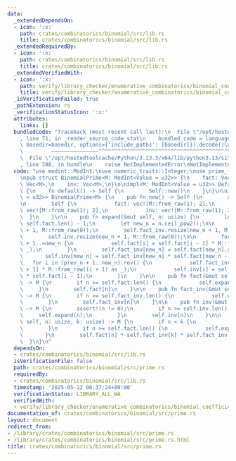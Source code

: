 ```yaml
---
data:
  _extendedDependsOn:
  - icon: ':x:'
    path: crates/combinatorics/binomial/src/lib.rs
    title: crates/combinatorics/binomial/src/lib.rs
  _extendedRequiredBy:
  - icon: ':x:'
    path: crates/combinatorics/binomial/src/lib.rs
    title: crates/combinatorics/binomial/src/lib.rs
  _extendedVerifiedWith:
  - icon: ':x:'
    path: verify/library_checker/enumerative_combinatorics/binomial_coefficient_prime_mod/src/main.rs
    title: verify/library_checker/enumerative_combinatorics/binomial_coefficient_prime_mod/src/main.rs
  _isVerificationFailed: true
  _pathExtension: rs
  _verificationStatusIcon: ':x:'
  attributes:
    links: []
  bundledCode: "Traceback (most recent call last):\n  File \"/opt/hostedtoolcache/Python/3.13.3/x64/lib/python3.13/site-packages/onlinejudge_verify/documentation/build.py\"\
    , line 71, in _render_source_code_stat\n    bundled_code = language.bundle(stat.path,\
    \ basedir=basedir, options={'include_paths': [basedir]}).decode()\n          \
    \         ~~~~~~~~~~~~~~~^^^^^^^^^^^^^^^^^^^^^^^^^^^^^^^^^^^^^^^^^^^^^^^^^^^^^^^^^^^^^^^^^^\n\
    \  File \"/opt/hostedtoolcache/Python/3.13.3/x64/lib/python3.13/site-packages/onlinejudge_verify/languages/rust.py\"\
    , line 288, in bundle\n    raise NotImplementedError\nNotImplementedError\n"
  code: "use modint::ModInt;\nuse numeric_traits::Integer;\nuse prime_factorization::is_prime;\n\
    \npub struct BinomialPrime<M: ModInt<Value = u32>> {\n    fact: Vec<M>,\n    fact_inv:\
    \ Vec<M>,\n    inv: Vec<M>,\n}\n\nimpl<M: ModInt<Value = u32>> Default for BinomialPrime<M>\
    \ {\n    fn default() -> Self {\n        Self::new()\n    }\n}\n\nimpl<M: ModInt<Value\
    \ = u32>> BinomialPrime<M> {\n    pub fn new() -> Self {\n        assert!(is_prime(M::modulus()));\n\
    \n        Self {\n            fact: vec![M::from_raw(1); 2],\n            fact_inv:\
    \ vec![M::from_raw(1); 2],\n            inv: vec![M::from_raw(1); 2],\n      \
    \  }\n    }\n\n    pub fn expand(&mut self, n: usize) {\n        let prev_n =\
    \ self.fact.len() - 1;\n        let new_n = n.ceil_pow2();\n\n        self.fact.resize(new_n\
    \ + 1, M::from_raw(0));\n        self.fact_inv.resize(new_n + 1, M::from_raw(0));\n\
    \        self.inv.resize(new_n + 1, M::from_raw(0));\n\n        for i in prev_n\
    \ + 1..=new_n {\n            self.fact[i] = self.fact[i - 1] * M::from_raw(i as\
    \ _);\n        }\n        self.fact_inv[new_n] = self.fact[new_n].recip();\n \
    \       self.inv[new_n] = self.fact_inv[new_n] * self.fact[new_n - 1];\n     \
    \   for i in (prev_n + 1..new_n).rev() {\n            self.fact_inv[i] = self.fact_inv[i\
    \ + 1] * M::from_raw((i + 1) as _);\n            self.inv[i] = self.fact_inv[i]\
    \ * self.fact[i - 1];\n        }\n    }\n\n    pub fn fact(&mut self, n: usize)\
    \ -> M {\n        if n >= self.fact.len() {\n            self.expand(n);\n   \
    \     }\n        self.fact[n]\n    }\n\n    pub fn fact_inv(&mut self, n: usize)\
    \ -> M {\n        if n >= self.fact_inv.len() {\n            self.expand(n);\n\
    \        }\n        self.fact_inv[n]\n    }\n\n    pub fn inv(&mut self, n: usize)\
    \ -> M {\n        assert!(n != 0);\n        if n >= self.inv.len() {\n       \
    \     self.expand(n);\n        }\n        self.inv[n]\n    }\n\n    pub fn nck(&mut\
    \ self, n: usize, k: usize) -> M {\n        if n < k {\n            return M::from_raw(0);\n\
    \        }\n        if n >= self.fact.len() {\n            self.expand(n);\n \
    \       }\n        self.fact[n] * self.fact_inv[k] * self.fact_inv[n - k]\n  \
    \  }\n}\n"
  dependsOn:
  - crates/combinatorics/binomial/src/lib.rs
  isVerificationFile: false
  path: crates/combinatorics/binomial/src/prime.rs
  requiredBy:
  - crates/combinatorics/binomial/src/lib.rs
  timestamp: '2025-05-12 06:37:24+00:00'
  verificationStatus: LIBRARY_ALL_WA
  verifiedWith:
  - verify/library_checker/enumerative_combinatorics/binomial_coefficient_prime_mod/src/main.rs
documentation_of: crates/combinatorics/binomial/src/prime.rs
layout: document
redirect_from:
- /library/crates/combinatorics/binomial/src/prime.rs
- /library/crates/combinatorics/binomial/src/prime.rs.html
title: crates/combinatorics/binomial/src/prime.rs
---
```

